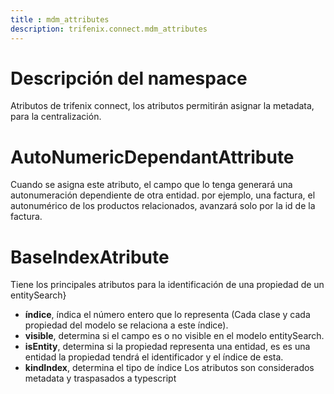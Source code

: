 ```yaml
---
title : mdm_attributes
description: trifenix.connect.mdm_attributes
---
```



# Descripción del namespace


Atributos de trifenix connect,
los atributos permitirán asignar la metadata, para la centralización.
# AutoNumericDependantAttribute
Cuando se asigna este atributo, el campo que lo tenga generará una autonumeración dependiente de otra entidad.
por ejemplo, una factura, el autonumérico de los productos relacionados, avanzará solo por la id de la factura.
# BaseIndexAtribute
Tiene los principales atributos para la identificación de una propiedad de un entitySearch}
* **índice**, índica el número entero que lo representa (Cada clase y cada propiedad del modelo se relaciona a este índice).
* **visible**, determina si el campo es o no visible en el modelo entitySearch.
* **isEntity**, determina si la propiedad representa una entidad, es es una entidad la propiedad tendrá el identificador y el índice de esta.
* **kindIndex**, determina el tipo de índice
Los atributos son considerados metadata y traspasados a typescript


